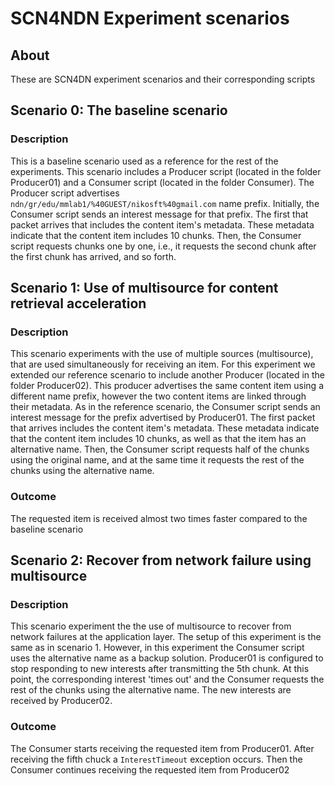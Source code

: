 # SCN4NDN Experiment scenarios
## About
These are SCN4DN experiment scenarios and their corresponding scripts

## Scenario 0: The baseline scenario
### Description
This is a baseline scenario used as a reference for the rest of the experiments. This scenario includes
a Producer script (located in the folder Producer01) and a Consumer script (located in the folder Consumer). 
The Producer script advertises `ndn/gr/edu/mmlab1/%40GUEST/nikosft%40gmail.com` name prefix. Initially, the Consumer 
script sends an interest message for that prefix. The first that packet arrives that includes the content item's metadata. 
These metadata indicate that the content item includes 10 chunks. Then, the Consumer script requests chunks one by one, 
i.e., it requests the second chunk after the first chunk has arrived, and so forth.  

## Scenario 1: Use of multisource for content retrieval acceleration
### Description
This scenario experiments with the use of multiple sources (multisource), that are used simultaneously for receiving an item.
For this experiment we extended our reference scenario to include another Producer (located in the folder Producer02). This producer 
advertises the same content item using a different name prefix, however the two content items are linked through their metadata.
As in the reference scenario, the Consumer script sends an interest message for the prefix advertised by Producer01. 
The first packet that arrives includes the content item's metadata. These metadata indicate that the content item includes 10 chunks, 
as well as that the item has an alternative name. Then, the Consumer script requests half of the chunks using the original name, and 
at the same time it requests the rest of the chunks using the alternative name.

### Outcome
The requested item is received almost two times faster compared to the baseline scenario

## Scenario 2: Recover from network failure using multisource
### Description
This scenario experiment the the use of multisource to recover from network failures at the application layer. 
The setup of this experiment is the same as in scenario 1. However, in this experiment the Consumer script uses 
the alternative name as a backup solution. Producer01 is configured to stop responding to new interests after 
transmitting the 5th chunk. At this point, the corresponding interest 'times out' and the Consumer requests 
the rest of the chunks using the alternative name. The new interests are received by Producer02.

### Outcome
The Consumer starts receiving the requested item from Producer01. After receiving the fifth chuck a
`InterestTimeout` exception occurs. Then the Consumer continues receiving the requested item from Producer02